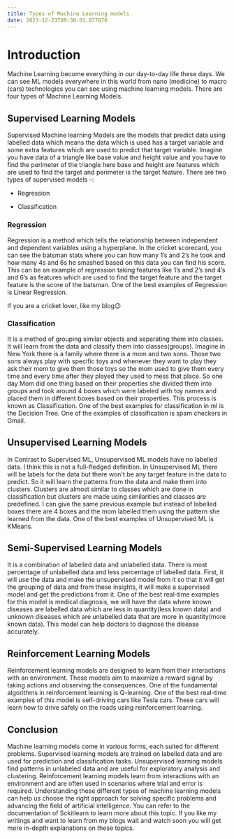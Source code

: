 ```yaml
---
title: Types of Machine Learning models
date: 2023-12-23T09:30:01.877870
---
```


# Introduction

Machine Learning become everything in our day-to-day life these days. We can see ML models everywhere in this world from nano (medicine) to macro (cars) technologies you can see using machine learning models. There are four types of Machine Learning Models.

## Supervised Learning Models

Supervised Machine learning Models are the models that predict data using labelled data which means the data which is used has a target variable and some extra features which are used to predict that target variable. Imagine you have data of a triangle like base value and height value and you have to find the perimeter of the triangle here base and height are features which are used to find the target and perimeter is the target feature. There are two types of supervised models -:

* Regression

* Classification

### Regression

Regression is a method which tells the relationship between independent and dependent variables using a hyperplane. In the cricket scorecard, you can see the batsman stats where you can how many 1’s and 2’s he took and how many 4s and 6s he smashed based on this data you can find his score. This can be an example of regression taking features like 1’s and 2’s and 4’s and 6’s as features which are used to find the target feature and the target feature is the score of the batsman. One of the best examples of Regression is Linear Regression.

If you are a cricket lover, like my blog😉

### Classification

It is a method of grouping similar objects and separating them into classes. It will learn from the data and classify them into classes(groups). Imagine in New York there is a family where there is a mom and two sons. Those two sons always play with specific toys and whenever they want to play they ask their mom to give them those toys so the mom used to give them every time and every time after they played they used to mess that place. So one day Mom did one thing based on their properties she divided them into groups and took around 4 boxes which were labeled with toy names and placed them in different boxes based on their properties. This process is known as Classification. One of the best examples for classification in ml is the Decision Tree. One of the examples of classification is spam checkers in Gmail.

## Unsupervised Learning Models

In Contrast to Supervised ML, Unsupervised ML models have no labelled data. I think this is not a full-fledged definition. In Unsupervised ML there will be labels for the data but there won't be any target feature in the data to predict. So it will learn the patterns from the data and make them into clusters. Clusters are almost similar to classes which are done in classification but clusters are made using similarities and classes are predefined. I can give the same previous example but instead of labelled boxes there are 4 boxes and the mom labelled them using the pattern she learned from the data. One of the best examples of Unsupervised ML is KMeans.

## Semi-Supervised Learning Models

It is a combination of labelled data and unlabelled data. There is most percentage of unlabelled data and less percentage of labelled data. First, it will use the data and make the unsupervised model from it so that it will get the grouping of data and from these insights, it will make a supervised model and get the predictions from it. One of the best real-time examples for this model is medical diagnosis, we will have the data where known diseases are labelled data which are less in quantity(less known data) and unknown diseases which are unlabelled data that are more in quantity(more known data). This model can help doctors to diagnose the disease accurately.

## Reinforcement Learning Models

Reinforcement learning models are designed to learn from their interactions with an environment. These models aim to maximize a reward signal by taking actions and observing the consequences. One of the fundamental algorithms in reinforcement learning is Q-learning. One of the best real-time examples of this model is self-driving cars like Tesla cars. These cars will learn how to drive safely on the roads using reinforcement learning.

## Conclusion

Machine learning models come in various forms, each suited for different problems. Supervised learning models are trained on labelled data and are used for prediction and classification tasks. Unsupervised learning models find patterns in unlabeled data and are useful for exploratory analysis and clustering. Reinforcement learning models learn from interactions with an environment and are often used in scenarios where trial and error is required. Understanding these different types of machine learning models can help us choose the right approach for solving specific problems and advancing the field of artificial intelligence. You can refer to the documentation of Sckitlearn to learn more about this topic. If you like my writings and want to learn from my blogs wait and watch soon you will get more in-depth explanations on these topics.